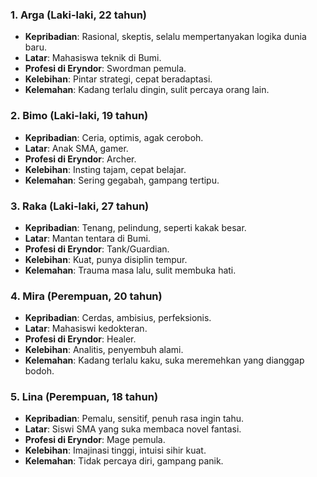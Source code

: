 ### 1. **Arga (Laki-laki, 22 tahun)**

* **Kepribadian**: Rasional, skeptis, selalu mempertanyakan logika dunia baru.
* **Latar**: Mahasiswa teknik di Bumi.
* **Profesi di Eryndor**: Swordman pemula.
* **Kelebihan**: Pintar strategi, cepat beradaptasi.
* **Kelemahan**: Kadang terlalu dingin, sulit percaya orang lain.

### 2. **Bimo (Laki-laki, 19 tahun)**

* **Kepribadian**: Ceria, optimis, agak ceroboh.
* **Latar**: Anak SMA, gamer.
* **Profesi di Eryndor**: Archer.
* **Kelebihan**: Insting tajam, cepat belajar.
* **Kelemahan**: Sering gegabah, gampang tertipu.

### 3. **Raka (Laki-laki, 27 tahun)**

* **Kepribadian**: Tenang, pelindung, seperti kakak besar.
* **Latar**: Mantan tentara di Bumi.
* **Profesi di Eryndor**: Tank/Guardian.
* **Kelebihan**: Kuat, punya disiplin tempur.
* **Kelemahan**: Trauma masa lalu, sulit membuka hati.

### 4. **Mira (Perempuan, 20 tahun)**

* **Kepribadian**: Cerdas, ambisius, perfeksionis.
* **Latar**: Mahasiswi kedokteran.
* **Profesi di Eryndor**: Healer.
* **Kelebihan**: Analitis, penyembuh alami.
* **Kelemahan**: Kadang terlalu kaku, suka meremehkan yang dianggap bodoh.

### 5. **Lina (Perempuan, 18 tahun)**

* **Kepribadian**: Pemalu, sensitif, penuh rasa ingin tahu.
* **Latar**: Siswi SMA yang suka membaca novel fantasi.
* **Profesi di Eryndor**: Mage pemula.
* **Kelebihan**: Imajinasi tinggi, intuisi sihir kuat.
* **Kelemahan**: Tidak percaya diri, gampang panik.